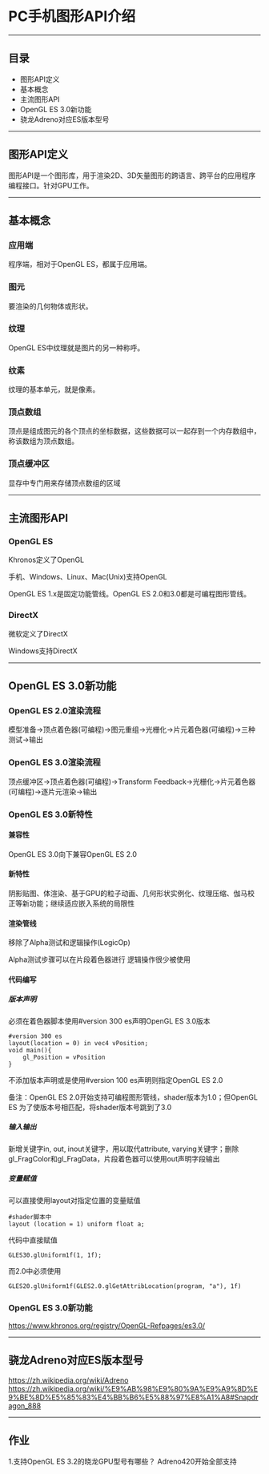 # PC手机图形API介绍

---
## 目录
* 图形API定义
* 基本概念
* 主流图形API
* OpenGL ES 3.0新功能
* 骁龙Adreno对应ES版本型号
---
## 图形API定义
图形API是一个图形库，用于渲染2D、3D矢量图形的跨语言、跨平台的应用程序编程接口。针对GPU工作。

---
## 基本概念
### 应用端
程序端，相对于OpenGL ES，都属于应用端。
### 图元
要渲染的几何物体或形状。
### 纹理
OpenGL ES中纹理就是图片的另一种称呼。
### 纹素
纹理的基本单元，就是像素。
### 顶点数组
顶点是组成图元的各个顶点的坐标数据，这些数据可以一起存到一个内存数组中，称该数组为顶点数组。
### 顶点缓冲区
显存中专门用来存储顶点数组的区域

---
## 主流图形API
### OpenGL ES
Khronos定义了OpenGL

手机、Windows、Linux、Mac(Unix)支持OpenGL

OpenGL ES 1.x是固定功能管线。OpenGL ES 2.0和3.0都是可编程图形管线。
### DirectX
微软定义了DirectX

Windows支持DirectX

---
## OpenGL ES 3.0新功能
### OpenGL ES 2.0渲染流程
模型准备→顶点着色器(可编程)→图元重组→光栅化→片元着色器(可编程)→三种测试→输出
### OpenGL ES 3.0渲染流程
顶点缓冲区→顶点着色器(可编程)→Transform Feedback→光栅化→片元着色器(可编程)→逐片元渲染→输出
### OpenGL ES 3.0新特性
#### 兼容性
OpenGL ES 3.0向下兼容OpenGL ES 2.0
#### 新特性
阴影贴图、体渲染、基于GPU的粒子动画、几何形状实例化、纹理压缩、伽马校正等新功能；继续适应嵌入系统的局限性
#### 渲染管线
移除了Alpha测试和逻辑操作(LogicOp)

Alpha测试步骤可以在片段着色器进行
逻辑操作很少被使用
#### 代码编写
##### 版本声明
必须在着色器脚本使用#version 300 es声明OpenGL ES 3.0版本

    #version 300 es
    layout(location = 0) in vec4 vPosition;
    void main(){
        gl_Position = vPosition
    }

不添加版本声明或是使用#version 100 es声明则指定OpenGL ES 2.0

备注：OpenGL ES 2.0开始支持可编程图形管线，shader版本为1.0；但OpenGL ES 为了使版本号相匹配，将shader版本号跳到了3.0
##### 输入输出
新增关键字in, out, inout关键字，用以取代attribute, varying关键字；删除gl_FragColor和gl_FragData，片段着色器可以使用out声明字段输出
##### 变量赋值
可以直接使用layout对指定位置的变量赋值

    #shader脚本中
    layout (location = 1) uniform float a;

代码中直接赋值

    GLES30.glUniform1f(1, 1f);

而2.0中必须使用

    GLES20.glUniform1f(GLES2.0.glGetAttribLocation(program, "a"), 1f)
### OpenGL ES 3.0新功能
https://www.khronos.org/registry/OpenGL-Refpages/es3.0/

---
## 骁龙Adreno对应ES版本型号
https://zh.wikipedia.org/wiki/Adreno
https://zh.wikipedia.org/wiki/%E9%AB%98%E9%80%9A%E9%A9%8D%E9%BE%8D%E5%85%83%E4%BB%B6%E5%88%97%E8%A1%A8#Snapdragon_888

---

## 作业
1.支持OpenGL ES 3.2的晓龙GPU型号有哪些？
Adreno420开始全部支持